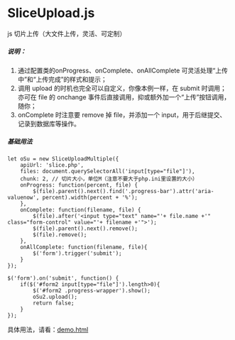 # SliceUpload.js
js 切片上传（大文件上传，灵活、可定制）

##### 说明：

1. 通过配置类的onProgress、onComplete、onAllComplete 可灵活处理“上传中”和“上传完成”的样式和提示；
2. 调用 upload 的时机也完全可以自定义，你像本例一样，在 submit 时调用；亦可在 file 的 onchange 事件后直接调用，抑或额外加一个“上传”按钮调用，随你； 
3. onComplete 时注意要 remove 掉 file，并添加一个 input，用于后继提交、记录到数据库等操作。 

##### 基础用法
	let oSu = new SliceUploadMultiple({
        apiUrl: 'slice.php',
        files: document.querySelectorAll('input[type="file"]'),
        chunk: 2, // 切片大小，单位M（注意不要大于php.ini里设置的大小）
        onProgress: function(percent, file) {
            $(file).parent().next().find('.progress-bar').attr('aria-valuenow', percent).width(percent + '%');
        },
        onComplete: function(filename, file) {
        	$(file).after('<input type="text" name="'+ file.name +'" class="form-control" value="'+ filename +'">');
            $(file).parent().next().remove();
        	$(file).remove();
        },
        onAllComplete: function(filename, file){
            $('form').trigger('submit');
        }
    });

    $('form').on('submit', function() {
    	if($('#form2 input[type="file"]').length>0){
	    	$('#form2 .progress-wrapper').show();
	        oSu2.upload();
        	return false;
    	}
    });


具体用法，请看：[demo.html](https://github.com/Tiacx/SliceUpload.js/blob/master/demo.html "使用示例")

